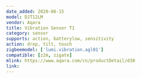 ```yaml
---
date_added: 2020-06-15
model: DJT12LM
vendor: Aqara
title: Vibration Sensor T1 
category: sensor
supports: action, batterylow, sensitivity 
action: drop, tilt, touch
zigbeemodel: ['lumi.vibration.agl01']
compatible: [z2m, zigate]
mlink: https://www.aqara.com/cn/productDetail/d30
link: 
---
```




